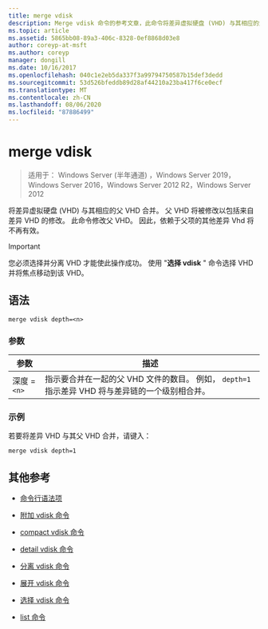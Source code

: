 ```yaml
---
title: merge vdisk
description: Merge vdisk 命令的参考文章，此命令将差异虚拟硬盘 (VHD) 与其相应的父 VHD 合并在一起。
ms.topic: article
ms.assetid: 5865bb08-89a3-406c-8328-0ef8868d03e8
author: coreyp-at-msft
ms.author: coreyp
manager: dongill
ms.date: 10/16/2017
ms.openlocfilehash: 040c1e2eb5da337f3a99794750587b15def3dedd
ms.sourcegitcommit: 53d526bfeddb89d28af44210a23ba417f6ce0ecf
ms.translationtype: MT
ms.contentlocale: zh-CN
ms.lasthandoff: 08/06/2020
ms.locfileid: "87886499"
---
```

# <a name="merge-vdisk"></a>merge vdisk

> 适用于： Windows Server (半年通道) ，Windows Server 2019，Windows Server 2016，Windows Server 2012 R2，Windows Server 2012

将差异虚拟硬盘 (VHD) 与其相应的父 VHD 合并。 父 VHD 将被修改以包括来自差异 VHD 的修改。 此命令修改父 VHD。 因此，依赖于父项的其他差异 Vhd 将不再有效。

> [!IMPORTANT]
> 您必须选择并分离 VHD 才能使此操作成功。 使用 "**选择 vdisk** " 命令选择 VHD 并将焦点移动到该 VHD。

## <a name="syntax"></a>语法

```
merge vdisk depth=<n>
```

### <a name="parameters"></a>参数

| 参数 | 描述 |
| --------- | ----------- |
| 深度 =`<n>` | 指示要合并在一起的父 VHD 文件的数目。 例如， `depth=1` 指示差异 VHD 将与差异链的一个级别相合并。 |

### <a name="examples"></a>示例

若要将差异 VHD 与其父 VHD 合并，请键入：

```
merge vdisk depth=1
```

## <a name="additional-references"></a>其他参考

- [命令行语法项](command-line-syntax-key.md)

- [附加 vdisk 命令](attach-vdisk.md)

- [compact vdisk 命令](compact-vdisk.md)

- [detail vdisk 命令](detail-vdisk.md)

- [分离 vdisk 命令](detach-vdisk.md)

- [展开 vdisk 命令](expand-vdisk.md)

- [选择 vdisk 命令](select-vdisk.md)

- [list 命令](list.md)
